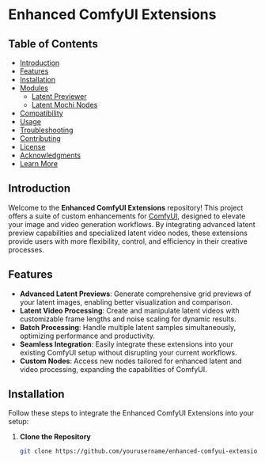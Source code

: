# Enhanced ComfyUI Extensions

## Table of Contents
- [Introduction](#introduction)
- [Features](#features)
- [Installation](#installation)
- [Modules](#modules)
  - [Latent Previewer](./latent-previewer/README.md)
  - [Latent Mochi Nodes](./latent-mochi/README.md)
- [Compatibility](#compatibility)
- [Usage](#usage)
- [Troubleshooting](#troubleshooting)
- [Contributing](#contributing)
- [License](#license)
- [Acknowledgments](#acknowledgments)
- [Learn More](#learn-more)

## Introduction

Welcome to the **Enhanced ComfyUI Extensions** repository! This project offers a suite of custom enhancements for [ComfyUI](https://github.com/comfyui/ComfyUI), designed to elevate your image and video generation workflows. By integrating advanced latent preview capabilities and specialized latent video nodes, these extensions provide users with more flexibility, control, and efficiency in their creative processes.

## Features

- **Advanced Latent Previews**: Generate comprehensive grid previews of your latent images, enabling better visualization and comparison.
- **Latent Video Processing**: Create and manipulate latent videos with customizable frame lengths and noise scaling for dynamic results.
- **Batch Processing**: Handle multiple latent samples simultaneously, optimizing performance and productivity.
- **Seamless Integration**: Easily integrate these extensions into your existing ComfyUI setup without disrupting your current workflows.
- **Custom Nodes**: Access new nodes tailored for enhanced latent and video processing, expanding the capabilities of ComfyUI.

## Installation

Follow these steps to integrate the Enhanced ComfyUI Extensions into your setup:

1. **Clone the Repository**

   ```bash
   git clone https://github.com/yourusername/enhanced-comfyui-extensions.git
